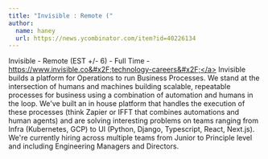 ```yaml
---
title: "Invisible : Remote ("
author:
  name: haney
  url: https://news.ycombinator.com/item?id=40226134
---
```

Invisible - Remote (EST +&#x2F;- 6) - Full Time - <a href="https:&#x2F;&#x2F;www.invisible.co&#x2F;technology-careers&#x2F;" rel="nofollow">https:&#x2F;&#x2F;www.invisible.co&#x2F;technology-careers&#x2F;</a> Invisible builds a platform for Operations to run Business Processes. We stand at the intersection of humans and machines building scalable, repeatable processes for business using a combination of automation and humans in the loop. We&#x27;ve built an in house platform that handles the execution of these processes (think Zapier or IFFT that combines automations and human agents) and are solving interesting problems on teams ranging from Infra (Kubernetes, GCP) to UI (Python, Django, Typescript, React, Next.js). We&#x27;re currently hiring across multiple teams from Junior to Principle level and including Engineering Managers and Directors.
